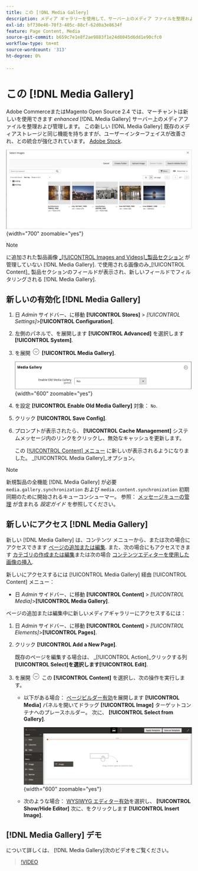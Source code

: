 ```yaml
---
title: この [!DNL Media Gallery]
description: メディア ギャラリーを使用して、サーバー上のメディア ファイルを整理および管理します。
exl-id: bf730e46-70f3-405c-88cf-62d0a3e8634f
feature: Page Content, Media
source-git-commit: b659c7e1e8f2ae9883f1e24d8045d6dd1e90cfc0
workflow-type: tm+mt
source-wordcount: '313'
ht-degree: 0%

---
```


# この [!DNL Media Gallery]

Adobe CommerceまたはMagento Open Source 2.4 では、マーチャントは新しいを使用できます _enhanced_ [!DNL Media Gallery] サーバー上のメディアファイルを整理および管理します。 この新しい [!DNL Media Gallery] 既存のメディアストレージと同じ機能を持ちますが、ユーザーインターフェイスが改善され、との統合が強化されています。 [Adobe Stock][adobe-stock].

![Media Gallery グリッドに表示される画像](./assets/media-gallery-grid.png){width="700" zoomable="yes"}

>[!NOTE]
>
>に追加された製品画像 [_[!UICONTROL Images and Videos]_製品セクション](../catalog/product-image.md#upload-an-image) が管理していない [!DNL Media Gallery]. で使用される画像のみ_[!UICONTROL Content]_ 製品セクションのフィールドが表示され、新しいフィールドでフィルタリングされる [!DNL Media Gallery].

## 新しいの有効化 [!DNL Media Gallery]

1. 日 _Admin_ サイドバー、に移動 **[!UICONTROL Stores]** > _[!UICONTROL Settings]_>**[!UICONTROL Configuration]**.

1. 左側のパネルで、を展開します **[!UICONTROL Advanced]** を選択します **[!UICONTROL System]**.

1. を展開 ![展開セレクター](../assets/icon-display-expand.png) **[!UICONTROL Media Gallery]**.

   ![詳細設定 –  [!DNL Media Gallery]](./assets/system-media-gallery.png){width="600" zoomable="yes"}

1. を設定 **[!UICONTROL Enable Old Media Gallery]** 対象： `No`.

1. クリック **[!UICONTROL Save Config]**.

1. プロンプトが表示されたら、 **[!UICONTROL Cache Management]** システムメッセージ内のリンクをクリックし、無効なキャッシュを更新します。

   この [[!UICONTROL Content] メニュー](/help/content-design/content-menu.md) に新しいが表示されるようになりました。 _[!UICONTROL Media Gallery]_オプション。

>[!NOTE]
>
>新規製品の全機能 [!DNL Media Gallery] が必要 `media.gallery.synchronization` および `media.content.synchronization` 初期同期のために開始されるキューコンシューマー。 参照： [メッセージキューの管理](https://experienceleague.adobe.com/docs/commerce-operations/configuration-guide/message-queues/manage-message-queues.html) が含まれる _設定ガイド_ を参照してください。

## 新しいにアクセス [!DNL Media Gallery]

新しい [!DNL Media Gallery] は、コンテンツ メニューから、または次の場合にアクセスできます [ページの追加または編集](/help/content-design/page-add.md). また、次の場合にもアクセスできます [カテゴリの作成または編集](/help/catalog/category-create.md)または次の場合 [コンテンツエディターを使用した画像の挿入](/help/content-design/editor-insert-image.md).

新しいにアクセスするには [!UICONTROL Media Gallery] 経由 [!UICONTROL Content] メニュー：

- 日 _Admin_ サイドバー、に移動 **[!UICONTROL Content]** > _[!UICONTROL Media]_>**[!UICONTROL Media Gallery]**.

ページの追加または編集中に新しいメディアギャラリーにアクセスするには：

1. 日 _Admin_ サイドバー、に移動 **[!UICONTROL Content]** > _[!UICONTROL Elements]_>**[!UICONTROL Pages]**.

1. クリック **[!UICONTROL Add a New Page]**.

   既存のページを編集する場合は、 _[!UICONTROL Action]_クリックする列&#x200B;**[!UICONTROL Select]**を選択します&#x200B;**[!UICONTROL Edit]**.

1. を展開 ![展開セレクター](../assets/icon-display-expand.png) この **[!UICONTROL Content]** を選択し、次の操作を実行します。

   - 以下がある場合： [ページビルダー有効](../page-builder/setup.md)を展開します **[!UICONTROL Media]** パネルを開いてドラッグ **[!UICONTROL Image]** ターゲットコンテナへのプレースホルダー。 次に、 **[!UICONTROL Select from Gallery]**.

     ![画像をステージにドラッグ](./assets/pb-media-image-drag.png){width="600" zoomable="yes"}

   - 次のような場合： [WYSIWYG エディター有効](/help/content-design/editor.md)を選択し、 **[!UICONTROL Show/Hide Editor]** 次に、をクリックします **[!UICONTROL Insert Image]**.

## [!DNL Media Gallery] デモ

について詳しくは、 [!DNL Media Gallery]次のビデオをご覧ください。

>[!VIDEO](https://video.tv.adobe.com/v/343785?quality=12)

[adobe-stock]: https://stock.adobe.com


